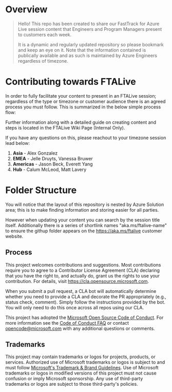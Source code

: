 # Overview

> Hello! This repo has been created to share our FastTrack for Azure Live session content that Engineers and Program Managers present to customers each week.
>
> It is a dynamic and regularly updated repository so please bookmark and keep an eye on it.
> Note that the information contained is publically available and as such is maintained by Azure Engineers regardless of timezone.

# Contributing towards FTALive

In order to fully facilitate your content to present in an FTALive session; regardless of the type or timezone or customer audience there is an agreed process you must follow.
This is summarized in the below simple process flow:


Further information along with a detailed guide on creating content and steps is located in the FTALive Wiki Page (Internal Only).

If you have any questions on this, please reachout to your timezone session lead below:

1. **Asia** - Alex Gonzalez
3. **EMEA** - Jelle Druyts, Vanessa Bruwer
4. **Americas** - Jason Beck, Everett Yang
5. **Hub** - Calum McLeod, Matt Lavery

# Folder Structure
You will notice that the layout of this repository is nested by Azure Solution area; this is to make finding information and storing easier for all parties.

However when updating your content you can search by the session title itself.
Additionally there is a series of shortlink names "aka.ms/ftalive-name" to ensure the githup folder appears on the https://aka.ms/ftalive customer website.

## Process

This project welcomes contributions and suggestions.  Most contributions require you to agree to a
Contributor License Agreement (CLA) declaring that you have the right to, and actually do, grant us
the rights to use your contribution. For details, visit https://cla.opensource.microsoft.com.

When you submit a pull request, a CLA bot will automatically determine whether you need to provide
a CLA and decorate the PR appropriately (e.g., status check, comment). Simply follow the instructions
provided by the bot. You will only need to do this once across all repos using our CLA.

This project has adopted the [Microsoft Open Source Code of Conduct](https://opensource.microsoft.com/codeofconduct/).
For more information see the [Code of Conduct FAQ](https://opensource.microsoft.com/codeofconduct/faq/) or
contact [opencode@microsoft.com](mailto:opencode@microsoft.com) with any additional questions or comments.

## Trademarks

This project may contain trademarks or logos for projects, products, or services. Authorized use of Microsoft 
trademarks or logos is subject to and must follow 
[Microsoft's Trademark & Brand Guidelines](https://www.microsoft.com/en-us/legal/intellectualproperty/trademarks/usage/general).
Use of Microsoft trademarks or logos in modified versions of this project must not cause confusion or imply Microsoft sponsorship.
Any use of third-party trademarks or logos are subject to those third-party's policies.
